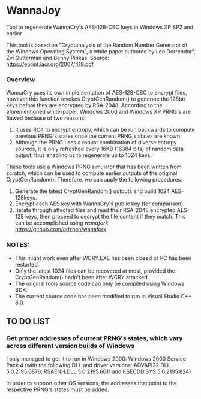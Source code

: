 # WannaJoy
Tool to regenerate WannaCry's AES-128-CBC keys in Windows XP SP2 and earlier

This tool is based on "Cryptanalysis of the Random Number Generator of the Windows
Operating System", a white paper authored by Leo Dorrendorf, Zvi Gutterman and Benny Pinkas.
Source: https://eprint.iacr.org/2007/419.pdf



### Overview

WannaCry uses its own implementation of AES-128-CBC to encrypt files, however this function invokes CryptGenRandom() to generate the 128bit keys before they are encrypted by RSA-2048. According to the aforementioned white-paper, Windows 2000 and Windows XP PRNG's are flawed because of two reasons:

1. It uses RC4 to encrypt entropy, which can be run backwards to compute previous PRNG's states once the current PRNG's states are known.
2. Although the PRNG uses a robust combination of diverse entropy sources, it is only refreshed every 16KB (16384 bits) of random data output, thus enabling us to regenerate up to 1024 keys.

These tools use a Windows PRNG simulator that has been written from scratch, which can be used to compute earlier outputs of the original CryptGenRandom(). Therefore, we can apply the following procedures:

1. Generate the latest CryptGenRandom() outputs and build 1024 AES-128keys.
2. Encrypt each AES key with WannaCry's public key (for comparison).
3. Iterate through affected files and read their RSA-2048 encrypted AES-128 keys, then proceed to decrypt the file content if they match. This can be accomplished using *wanafork* https://github.com/odzhan/wanafork

### NOTES:
* This might work even after WCRY.EXE has been closed or PC has been restarted.
* Only the latest 1024 files can be recovered at most, provided the CryptGenRandom() hadn't been after WCRY attacked.
* The original tools source code can only be compiled using Windows SDK. 
* The current source code has been modified to run in Visual Studio C++ 6.0.

## TO DO LIST

### Get proper addresses of current PRNG's states, which vary across different version builds of Windows

I only managed to get it to run in Windows 2000: 
Windows 2000 Service Pack 4 (with the following DLL and driver versions:
ADVAPI32.DLL 5.0.2195.6876, RSAENH.DLL 5.0.2195.6611 and KSECDD.SYS 5.0.2195.824)

In order to support other OS versions, the addresses that point to the respective PRNG's states must be added.


